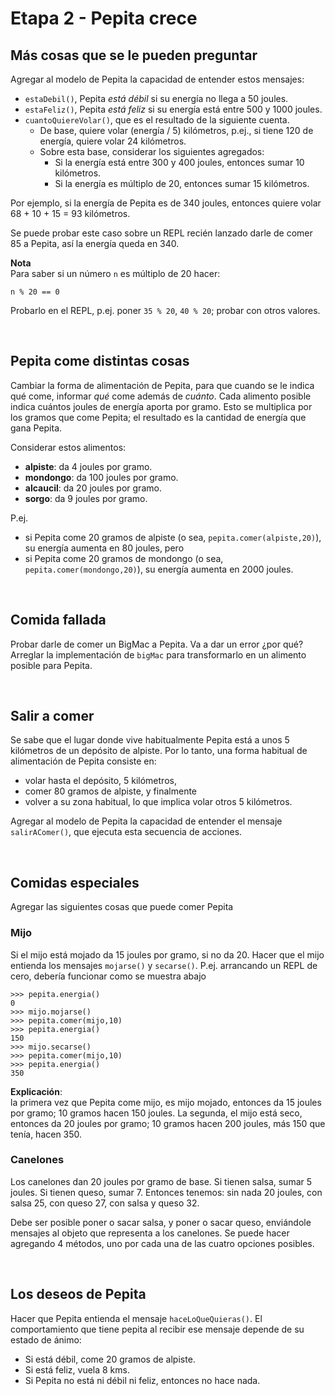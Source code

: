 # Etapa 2 - Pepita crece

## Más cosas que se le pueden preguntar

Agregar al modelo de Pepita la capacidad de entender estos mensajes:
- `estaDebil()`, Pepita _está débil_ si su energía no llega a 50 joules.
- `estaFeliz()`, Pepita _está feliz_ si su energía está entre 500 y 1000 joules.
- `cuantoQuiereVolar()`, que es el resultado de la siguiente cuenta. <br> 
  - De base, quiere volar (energía / 5) kilómetros, p.ej., si tiene 120 de energía, quiere volar 24 kilómetros. 
  - Sobre esta base, considerar los siguientes agregados:
    - Si la energía está entre 300 y 400 joules, entonces sumar 10  kilómetros.
    - Si la energía es múltiplo de 20, entonces sumar 15 kilómetros. 
  
Por ejemplo, si la energía de Pepita es de 340 joules, entonces quiere volar 68 + 10 + 15 = 93 kilómetros. 
 
Se puede probar este caso sobre un REPL recién lanzado darle de comer 85 a Pepita, así la energía queda en 340.

**Nota** <br>
Para saber si un número `n` es múltiplo de 20 hacer: 
```
n % 20 == 0
``` 
Probarlo en el REPL, p.ej. poner `35 % 20`, `40 % 20`; probar con otros valores.

<br>

## Pepita come distintas cosas
Cambiar la forma de alimentación de Pepita, para que cuando se le indica qué come, informar _qué_ come además de _cuánto_. 
Cada alimento posible indica cuántos joules de energía aporta por gramo. Esto se multiplica por los gramos que come Pepita; el resultado es la cantidad de energía que gana Pepita.

Considerar estos alimentos:
- **alpiste**: da 4 joules por gramo.
- **mondongo**: da 100 joules por gramo.
- **alcaucil**: da 20 joules por gramo.
- **sorgo**: da 9 joules por gramo.

P.ej. 
- si Pepita come 20 gramos de alpiste (o sea, `pepita.comer(alpiste,20)`), su energía aumenta en 80 joules, pero
- si Pepita come 20 gramos de mondongo (o sea, `pepita.comer(mondongo,20)`), su energía aumenta en 2000 joules.


<br>

## Comida fallada
Probar darle de comer un BigMac a Pepita. Va a dar un error ¿por qué? Arreglar la implementación de `bigMac` para transformarlo en un alimento posible para Pepita.

<br>

## Salir a comer

Se sabe que el lugar donde vive habitualmente Pepita está a unos 5 kilómetros de un depósito de alpiste. Por lo tanto, una forma habitual de alimentación de Pepita consiste en:
- volar hasta el depósito, 5 kilómetros,
- comer 80 gramos de alpiste, y finalmente
- volver a su zona habitual, lo que implica volar otros 5 kilómetros.

Agregar al modelo de Pepita la capacidad de entender el mensaje `salirAComer()`, que ejecuta esta secuencia de acciones.

<br>

## Comidas especiales

Agregar las siguientes cosas que puede comer Pepita

### Mijo

Si el mijo está mojado da 15 joules por gramo, si no da 20. 
Hacer que el mijo entienda los mensajes `mojarse()` y `secarse()`.
P.ej. arrancando un REPL de cero, debería funcionar como se muestra abajo
  
```
>>> pepita.energia()
0
>>> mijo.mojarse()
>>> pepita.comer(mijo,10)
>>> pepita.energia()
150
>>> mijo.secarse()
>>> pepita.comer(mijo,10)
>>> pepita.energia()
350
```

**Explicación**: <br> 
la primera vez que Pepita come mijo, es mijo mojado, entonces da 15 joules por gramo; 10 gramos hacen 150 joules. 
La segunda, el mijo está seco, entonces da 20 joules por gramo; 10 gramos hacen 200 joules, más 150 que tenía, hacen 350.


### Canelones
Los canelones dan 20 joules por gramo de base. Si tienen salsa, sumar 5 joules. Si tienen queso, sumar 7.
Entonces tenemos: sin nada 20 joules, con salsa 25, con queso 27, con salsa y queso 32.

Debe ser posible poner o sacar salsa, y poner o sacar queso, enviándole mensajes al objeto que representa a los canelones. Se puede hacer agregando 4 métodos, uno por cada una de las cuatro opciones posibles.

<br>

## Los deseos de Pepita

Hacer que Pepita entienda el mensaje `haceLoQueQuieras()`. El comportamiento que tiene pepita al recibir ese mensaje depende de su estado de ánimo:
- Si está débil, come 20 gramos de alpiste.
- Si está feliz, vuela 8 kms. 
- Si Pepita no está ni débil ni feliz, entonces no hace nada.


